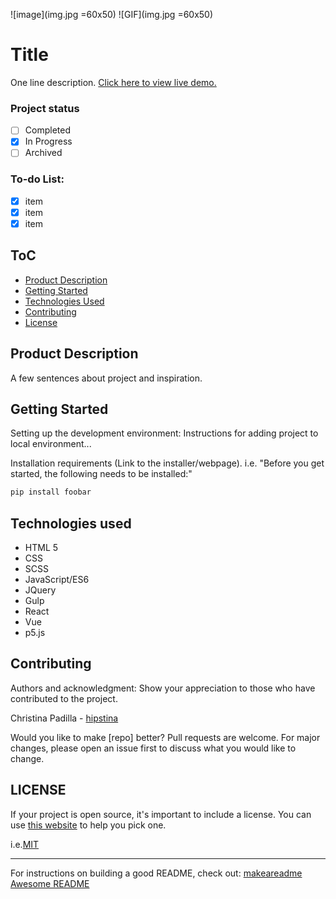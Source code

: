 ![image](img.jpg =60x50)
![GIF](img.jpg =60x50) 
# Title
One line description. [Click here to view live demo.](codepen.io/)
### Project status
- [ ] Completed
- [X] In Progress
- [ ] Archived   
### To-do List:
 - [X] item
 - [X] item
 - [X] item  
## ToC
- [Product Description](https://github.com/hipstina/repo#ProductDescription)
- [Getting Started](https://github.com/hipstina/repo#Getting-Started)
- [Technologies Used](https://github.com/hipstina/repo#Technologies-Used)
- [Contributing](https://github.com/hipstina/repo/#Contributing)
- [License](https://github.com/hipstina/repo/#License)

## Product Description
A few sentences about project and inspiration.
    
## Getting Started
Setting up the development environment: Instructions for adding project to local environment...

Installation requirements (Link to the installer/webpage). i.e. "Before you get started, the following needs to be installed:"
```zsh
pip install foobar
```
 
## Technologies used
- HTML 5
- CSS
- SCSS
- JavaScript/ES6
- JQuery
- Gulp
- React
- Vue
- p5.js
    
## Contributing
Authors and acknowledgment: Show your appreciation to those who have contributed to the project.

Christina Padilla - [hipstina](https://github.com/hipstina/)  

Would you like to make [repo] better? Pull requests are welcome. For major changes, please open an issue first to discuss what you would like to change.

## LICENSE
If your project is open source, it's important to include a license. You can use [this website](https://choosealicense.com/) to help you pick one.

i.e.[MIT](https://choosealicense.com/licenses/mit/)


----------------------------------------------------------------------------------------
For instructions on building a good README, check out: 
[makeareadme](https://www.makeareadme.com/) 
[Awesome README](https://github.com/matiassingers/awesome-readme)
